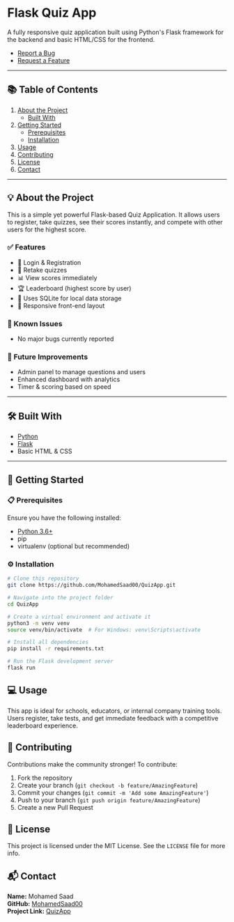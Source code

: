 # Flask Quiz App

A fully responsive quiz application built using Python's Flask framework for the backend and basic HTML/CSS for the frontend.

- [Report a Bug](https://github.com/MohamedSaad00/QuizApp/issues)
- [Request a Feature](https://github.com/MohamedSaad00/QuizApp/issues)

---

## 📚 Table of Contents

1. [About the Project](#about-the-project)
   - [Built With](#built-with)
2. [Getting Started](#getting-started)
   - [Prerequisites](#prerequisites)
   - [Installation](#installation)
3. [Usage](#usage)
4. [Contributing](#contributing)
5. [License](#license)
6. [Contact](#contact)

---

## 💡 About the Project

This is a simple yet powerful Flask-based Quiz Application. It allows users to register, take quizzes, see their scores instantly, and compete with other users for the highest score.

### ✅ Features

- 🔐 Login & Registration
- 🔁 Retake quizzes
- 📊 View scores immediately
- 🏆 Leaderboard (highest score by user)
- 💾 Uses SQLite for local data storage
- 📱 Responsive front-end layout

### 🐞 Known Issues

- No major bugs currently reported

### 🔭 Future Improvements

- Admin panel to manage questions and users
- Enhanced dashboard with analytics
- Timer & scoring based on speed

---

## 🛠️ Built With

- [Python](https://www.python.org/)
- [Flask](https://flask.palletsprojects.com/)
- Basic HTML & CSS

---

## 🚀 Getting Started

### 📋 Prerequisites

Ensure you have the following installed:

- [Python 3.6+](https://www.python.org/downloads/)
- pip
- virtualenv (optional but recommended)

### ⚙️ Installation

```bash
# Clone this repository
git clone https://github.com/MohamedSaad00/QuizApp.git

# Navigate into the project folder
cd QuizApp

# Create a virtual environment and activate it
python3 -m venv venv
source venv/bin/activate  # For Windows: venv\Scripts\activate

# Install all dependencies
pip install -r requirements.txt

# Run the Flask development server
flask run
```

## 💻 Usage

This app is ideal for schools, educators, or internal company training tools. Users register, take tests, and get immediate feedback with a competitive leaderboard experience.

## 🤝 Contributing

Contributions make the community stronger! To contribute:

1. Fork the repository
2. Create your branch (`git checkout -b feature/AmazingFeature`)
3. Commit your changes (`git commit -m 'Add some AmazingFeature'`)
4. Push to your branch (`git push origin feature/AmazingFeature`)
5. Create a new Pull Request

## 📄 License

This project is licensed under the MIT License. See the `LICENSE` file for more info.

## 📬 Contact

**Name:** Mohamed Saad  
**GitHub:** [MohamedSaad00](https://github.com/MohamedSaad00)  
**Project Link:** [QuizApp](https://github.com/MohamedSaad00/QuizApp)
